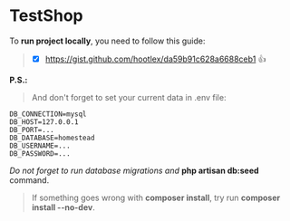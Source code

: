 # TestShop

To **run project locally**, you need to follow this guide: 
> - [x] https://gist.github.com/hootlex/da59b91c628a6688ceb1 :+1:

**P.S.:**  
> And don't forget to set your current data in .env file:
```
DB_CONNECTION=mysql
DB_HOST=127.0.0.1
DB_PORT=...
DB_DATABASE=homestead
DB_USERNAME=...
DB_PASSWORD=...
```
*Do not forget to run database migrations and* **php artisan db:seed** command.
> If something goes wrong with **composer install**, try run **composer install --no-dev**.
